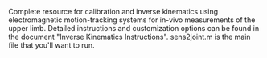 Complete resource for calibration and inverse kinematics using electromagnetic motion-tracking systems for in-vivo measurements of the upper limb. Detailed instructions and customization options can be found in the document "Inverse Kinematics Instructions". sens2joint.m is the main file that you'll want to run.
